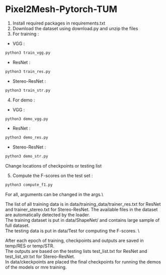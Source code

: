 # Pixel2Mesh-Pytorch-TUM

1) Install required packages in requirements.txt
2) Download the dataset using download.py and unzip the files
3) For training : 
- VGG : 
```python
python3 train_vgg.py
```
- ResNet : 
```python
python3 train_res.py
```
- Stereo-ResNet : 
```python
python3 train_str.py
```
4) For demo :
- VGG : 
```python
python3 demo_vgg.py
```
- ResNet : 
```python
python3 demo_res.py
```
- Stereo-ResNet : 
```python
python3 demo_str.py
```
Change locations of checkpoints or testing list 

5) Compute the F-scores on the test set :
```python
python3 compute_f1.py
```
For all, arguments can be changed in the args.\

The list of all training data is in data/training_data/trainer_res.txt for ResNet and trainer_stereo.txt for Stereo-ResNet.
The available files in the dataset are automatically detected by the loader. \
The training dataset is put in data/ShapeNet/ and contains large sample of full dataset. \
The testing data is put in data/Test for computing the F-scores. \

After each epoch of training, checkpoints and outputs are saved in temp/RES or temp/STR. \
The outputs are based on the testing lists test_list.txt for ResNet and test_list_str.txt for Stereo-ResNet. \
In data/ckeckpoints are placed the final checkpoints for running the demos of the models or mre training. 

